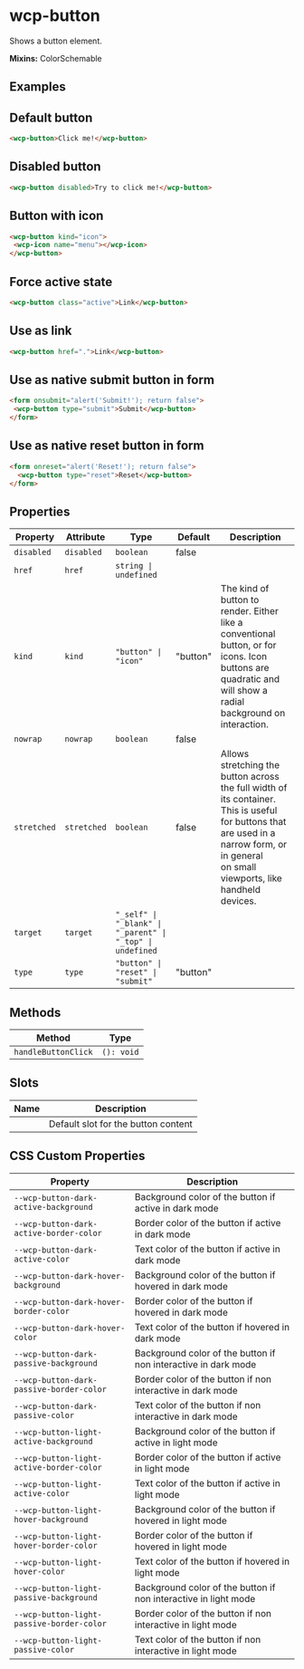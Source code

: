 # wcp-button

Shows a button element.

**Mixins:** ColorSchemable

## Examples

## Default button

```html
<wcp-button>Click me!</wcp-button>
```

## Disabled button

```html
<wcp-button disabled>Try to click me!</wcp-button>
```

## Button with icon

```html
<wcp-button kind="icon">
 <wcp-icon name="menu"></wcp-icon>
</wcp-button>
```

## Force active state

```html
<wcp-button class="active">Link</wcp-button>
```

## Use as link

```html
<wcp-button href=".">Link</wcp-button>
```

## Use as native submit button in form

```html
<form onsubmit="alert('Submit!'); return false">
 <wcp-button type="submit">Submit</wcp-button>
</form>
```

## Use as native reset button in form

```html
<form onreset="alert('Reset!'); return false">
  <wcp-button type="reset">Reset</wcp-button>
</form>
```

## Properties

| Property    | Attribute   | Type                                             | Default  | Description                                      |
|-------------|-------------|--------------------------------------------------|----------|--------------------------------------------------|
| `disabled`  | `disabled`  | `boolean`                                        | false    |                                                  |
| `href`      | `href`      | `string \| undefined`                            |          |                                                  |
| `kind`      | `kind`      | `"button" \| "icon"`                             | "button" | The kind of button to render. Either like a conventional button, or for<br />icons. Icon buttons are quadratic and will show a radial background on interaction. |
| `nowrap`    | `nowrap`    | `boolean`                                        | false    |                                                  |
| `stretched` | `stretched` | `boolean`                                        | false    | Allows stretching the button across the full width of its container.<br />This is useful for buttons that are used in a narrow form, or in general<br />on small viewports, like handheld devices. |
| `target`    | `target`    | `"_self" \| "_blank" \| "_parent" \| "_top" \| undefined` |          |                                                  |
| `type`      | `type`      | `"button" \| "reset" \| "submit"`                | "button" |                                                  |

## Methods

| Method              | Type       |
|---------------------|------------|
| `handleButtonClick` | `(): void` |

## Slots

| Name | Description                         |
|------|-------------------------------------|
|      | Default slot for the button content |

## CSS Custom Properties

| Property                                  | Description                                      |
|-------------------------------------------|--------------------------------------------------|
| `--wcp-button-dark-active-background`     | Background color of the button if active in dark mode |
| `--wcp-button-dark-active-border-color`   | Border color of the button if active in dark mode |
| `--wcp-button-dark-active-color`          | Text color of the button if active in dark mode  |
| `--wcp-button-dark-hover-background`      | Background color of the button if hovered in dark mode |
| `--wcp-button-dark-hover-border-color`    | Border color of the button if hovered in dark mode |
| `--wcp-button-dark-hover-color`           | Text color of the button if hovered in dark mode |
| `--wcp-button-dark-passive-background`    | Background color of the button if non interactive in dark mode |
| `--wcp-button-dark-passive-border-color`  | Border color of the button if non interactive in dark mode |
| `--wcp-button-dark-passive-color`         | Text color of the button if non interactive in dark mode |
| `--wcp-button-light-active-background`    | Background color of the button if active in light mode |
| `--wcp-button-light-active-border-color`  | Border color of the button if active in light mode |
| `--wcp-button-light-active-color`         | Text color of the button if active in light mode |
| `--wcp-button-light-hover-background`     | Background color of the button if hovered in light mode |
| `--wcp-button-light-hover-border-color`   | Border color of the button if hovered in light mode |
| `--wcp-button-light-hover-color`          | Text color of the button if hovered in light mode |
| `--wcp-button-light-passive-background`   | Background color of the button if non interactive in light mode |
| `--wcp-button-light-passive-border-color` | Border color of the button if non interactive in light mode |
| `--wcp-button-light-passive-color`        | Text color of the button if non interactive in light mode |

